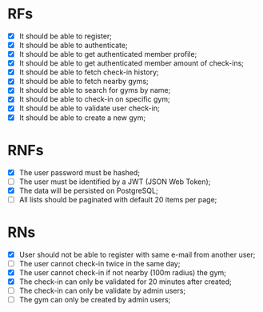 # RFs

- [x] It should be able to register;
- [x] It should be able to authenticate;
- [x] It should be able to get authenticated member profile;
- [x] It should be able to get authenticated member amount of check-ins;
- [x] It should be able to fetch check-in history;
- [x] It should be able to fetch nearby gyms;
- [x] It should be able to search for gyms by name;
- [x] It should be able to check-in on specific gym;
- [x] It should be able to validate user check-in;
- [x] It should be able to create a new gym;

# RNFs

- [x] The user password must be hashed;
- [ ] The user must be identified by a JWT (JSON Web Token);
- [x] The data will be persisted on PostgreSQL;
- [ ] All lists should be paginated with default 20 items per page;

# RNs

- [x] User should not be able to register with same e-mail from another user;
- [ ] The user cannot check-in twice in the same day;
- [x] The user cannot check-in if not nearby (100m radius) the gym;
- [x] The check-in can only be validated for 20 minutes after created;
- [ ] The check-in can only be validate by admin users;
- [ ] The gym can only be created by admin users;